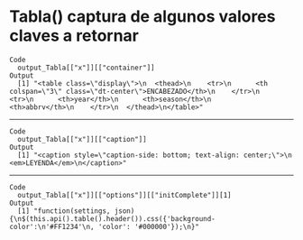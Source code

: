 # Tabla() captura de algunos valores claves a retornar

    Code
      output_Tabla[["x"]][["container"]]
    Output
      [1] "<table class=\"display\">\n  <thead>\n    <tr>\n      <th colspan=\"3\" class=\"dt-center\">ENCABEZADO</th>\n    </tr>\n    <tr>\n      <th>year</th>\n      <th>season</th>\n      <th>abbrv</th>\n    </tr>\n  </thead>\n</table>"

---

    Code
      output_Tabla[["x"]][["caption"]]
    Output
      [1] "<caption style=\"caption-side: bottom; text-align: center;\">\n  <em>LEYENDA</em>\n</caption>"

---

    Code
      output_Tabla[["x"]][["options"]][["initComplete"]][1]
    Output
      [1] "function(settings, json) {\n$(this.api().table().header()).css({'background-color':\n'#FF1234'\n, 'color': '#000000'});\n}"

